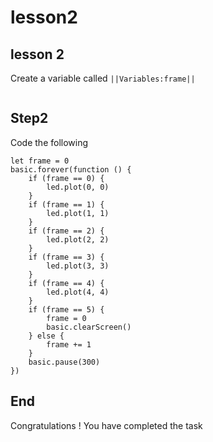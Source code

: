 # lesson2


## lesson 2
Create a variable called ``||Variables:frame||``

```blocks
```

## Step2 

Code the following

```blocks
let frame = 0
basic.forever(function () {
    if (frame == 0) {
        led.plot(0, 0)
    }
    if (frame == 1) {
        led.plot(1, 1)
    }
    if (frame == 2) {
        led.plot(2, 2)
    }
    if (frame == 3) {
        led.plot(3, 3)
    }
    if (frame == 4) {
        led.plot(4, 4)
    }
    if (frame == 5) {
        frame = 0
        basic.clearScreen()
    } else {
        frame += 1
    }
    basic.pause(300)
})

```

## End

Congratulations ! You have completed the task

<script src="https://makecode.com/gh-pages-embed.js"></script><script>makeCodeRender("{{ site.makecode.home_url }}", "{{ site.github.owner_name }}/{{ site.github.repository_name }}");</script>

